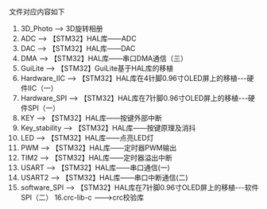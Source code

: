 文件对应内容如下
1.  3D_Photo   ——>    3D旋转相册
2.  ADC      ——>      【STM32】HAL库——ADC
3.  DAC      ——>      【STM32】HAL库——DAC
4.  DMA       ——>     【STM32】HAL库——串口DMA通信（三）
5.  GuiLite   ——>     【STM32】GuiLite基于HAL库的移植
6.  Hardware_IIC   ——>    【STM32】HAL库在4针脚0.96寸OLED屏上的移植---硬件IIC（一）
7.  Hardware_SPI   ——>    【STM32】HAL库在7针脚0.96寸OLED屏上的移植---硬件SPI（一）
8.  KEY      ——>      【STM32】HAL库——按键外部中断
9.  Key_stability   ——>   【STM32】HAL库——按键原理及消抖
10.  LED      ——>      【STM32】HAL库——点亮LED灯
11.  PWM      ——>      【STM32】HAL库——定时器PWM输出
12.  TIM2     ——>     【STM32】HAL库——定时器溢出中断
13.  USART    ——>     【STM32】HAL库——串口通信(一)
14.  USART2    ——>    【STM32】HAL库——串口中断通信(二)
15.  software_SPI    ——>  【STM32】HAL库在7针脚0.96寸OLED屏上的移植---软件SPI（二）
16.crc-lib-c --->crc校验库
